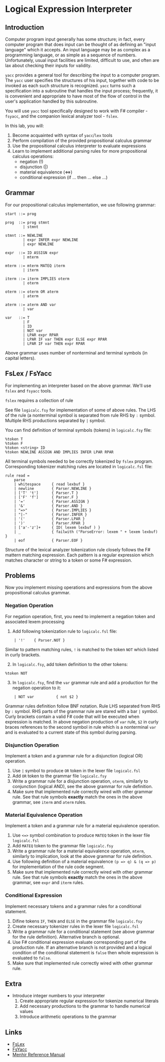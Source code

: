 # Logical Expression Interpreter

## Introduction

Computer program input generally has some structure; in fact, every computer program that does input can be thought of as defining an "input language" which it accepts. An input language may be as complex as a programming language, or as simple as a sequence of numbers. Unfortunately, usual input facilities are limited, difficult to use, and often are lax about checking their inputs for validity.

`yacc` provides a general tool for describing the input to a computer program. The `yacc` user specifies the structures of his input, together with code to be invoked as each such structure is recognized. `yacc` turns such a specification into a subroutine that handles the input process; frequently, it is convenient and appropriate to have most of the flow of control in the user's application handled by this subroutine.

You will use `yacc` tool specifically designed to work with F# compiler - `fsyacc`, and the companion lexical analyzer tool - `fslex`.

In this lab, you will:

1. Become acquainted with syntax of `yacc`/`lex` tools
2. Perform compilation of the provided propositional calculus grammar
3. Use the propositional calculus interpreter to evaluate expressions
3. Learn to implement additional parsing rules for more propositional calculus operations:
    - negation (!)
    - disjunction (|)
    - material equivalence (<=>)
    - conditional expression (if ... then ... else ...)


## Grammar

For our propositional calculus implementation, we use following grammar:

```
start ::= prog

prog  ::= prog stmnt
        | stmnt

stmnt ::= NEWLINE
        | expr INFER expr NEWLINE
        | expr NEWLINE

expr  ::= ID ASSIGN expr
        | mterm

mterm ::= mterm MATEQ iterm
        | iterm

iterm ::= iterm IMPLIES oterm
        | oterm

oterm ::= oterm OR aterm
        | aterm

aterm ::= aterm AND var
        | var

var   ::= T
        | F
        | ID
        | NOT var
        | LPAR expr RPAR
        | LPAR IF var THEN expr ELSE expr RPAR
        | LPAR IF var THEN expr RPAR
```
Above grammar uses number of nonterminal and terminal symbols (in capital letters).

## FsLex / FsYacc

For implementing an interpreter based on the above grammar. We'll use `fslex` and `fsyacc` tools.

`fslex` requires a collection of rule

See file `logicalc.fsy` for implementation of some of above rules. The LHS of the rule (a nonterminal symbol is separated from rule RHS by `:` symbol. Multiple RHS productions separated by `|` symbol.

You can find definition of  terminal symbols (tokens) in `logicalc.fsy` file:

```
%token T
%token F
%token <string> ID
%token NEWLINE ASSIGN AND IMPLIES INFER LPAR RPAR
```

All terminal symbols needed to be correctly tokenized by `fslex` program.
Corresponding tokenizer matching rules are located in `logicalc.fsl` file:

```
rule read =
    parse
    | whitespace     { read lexbuf }
    | newline	     { Parser.NEWLINE }
    | ['T' 't']      { Parser.T }
    | ['F' 'f']      { Parser.F }
    | '='            { Parser.ASSIGN }
    | '&'            { Parser.AND }
    | "=>"           { Parser.IMPLIES }
    | "|-"           { Parser.INFER }
    | '('            { Parser.LPAR }
    | ')'            { Parser.RPAR }
    | ['a'-'z']+     { ID( lexem lexbuf ) }
    | _              { failwith ("ParseError: lexem " + lexem lexbuf) }
    | eof   	     { Parser.EOF }

```

Structure of the lexical analyzer tokenization rule closely follows the F# mattern matching expression. Each pattern is a regular expression which matches character or string to a token or some F# expression.

## Problems

Now you implement missing operations and expressions from the above propositional calculus grammar.

### Negation Operation

For negation operation, first, you need to implement a negation token and associated lexem processing

1. Add following tokenization rule to `logicalc.fsl` file:

```
    | '!'    { Parser.NOT }
```

Similar to pattern matching rules, `!` is matched to the token `NOT` which listed in curly brackets.

2. In `logicalc.fsy`, add token definition to the other tokens:

```
%token NOT
```

3. In `logicalc.fsy`, find the `var` grammar rule and add a production for the negation operation to it:

```
    | NOT var          { not $2 }
```

Grammar rules definition follow BNF notation. Rule LHS separated from RHS by `:` symbol. RHS parts of the grammar rule are stared with a bar `|` symbol.
Curly brackets contain a valid F# code that will be executed when expression is matched.
In above negation production of `var` rule, `$2` in curly braces references to the second symbol in rule which is a nonterminal `var` and is evaluated to a current state of this symbol during parsing.


### Disjunction Operation

Implement a token and a grammar rule for a disjunction (logical OR) operation.

1. Use `|` symbol to produce `OR` token in the lexer file `logicalc.fsl`
2. Add `OR` token to the grammar file `logicalc.fsy`
3. Write a grammar rule for a disjunction operation, `oterm`, similarly to conjunction (logical AND), see the above grammar for rule definition.
4. Make sure that implemented rule correctly wired with other grammar rule. See that rule symbols **exactly** match the ones in the above grammar, see `iterm` and `aterm` rules.

### Material Equivalence Operation

Implement a token and a grammar rule for a material equivalence operation.

1. Use `<=>` symbol combination to produce `MATEQ` token in the lexer file `logicalc.fsl`
2. Add `MATEQ` token to the grammar file `logicalc.fsy`
3. Write a grammar rule for a material equivalence operation, `mterm`, similarly to implication, look at the above grammar for rule definition.
4. Use following definition of a material equivalence `(p => q) & (q => p)` for implementation of the rule code segment.
5. Make sure that implemented rule correctly wired with other grammar rule. See that rule symbols **exactly** match the ones in the above grammar, see `expr` and `iterm` rules.

### Conditional Expression

Implement necessary tokens and a grammar rules for a conditional statement.

1. Difine tokens `IF`, `THEN` and `ELSE` in the grammar file `logicalc.fsy`
2. Create necessary tokenizer rules in the lexer file `logicalc.fsl`
3. Write a grammar rule for a conditional statement (see above grammar for the rule definition). Alternative branch is optional.
4. Use F# conditional expression evaluate corresponding part of the production rule. If an alternative branch is not provided and a logical condition of the conditional statement is `false` then whole expression is evaluated to `false`.
5. Make sure that implemented rule correctly wired with other grammar rule.


## Extra

- Introduce integer numbers to your interpreter
    1. Create appropriate regular expression for tokenize numerical literals
    2. Add necessary productions to the grammar to handle numerical values
    3. Introduce arithmetic operations to the grammar

## Links

- [FsLex](http://fsprojects.github.io/FsLexYacc/fslex.html)
- [FsYacc](http://fsprojects.github.io/FsLexYacc/fsyacc.html)
- [Menhir Reference Manual](http://gallium.inria.fr/~fpottier/menhir/manual.html)
